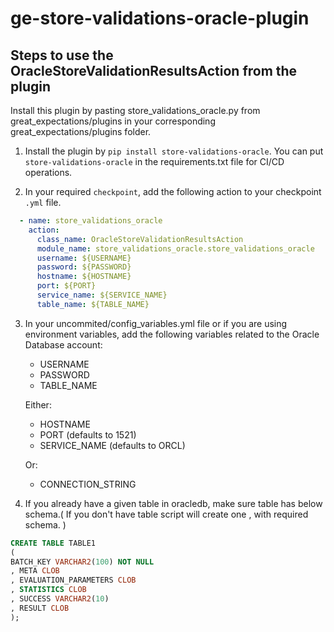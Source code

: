 
# ge-store-validations-oracle-plugin

## Steps to use the OracleStoreValidationResultsAction from the plugin

Install this plugin by pasting store_validations_oracle.py from great_expectations/plugins in your corresponding great_expectations/plugins folder.

1. Install the plugin by `pip install store-validations-oracle`. You can put `store-validations-oracle` in the requirements.txt file for CI/CD operations.

2. In your required `checkpoint`, add the following action to your checkpoint `.yml` file.

```yml
  - name: store_validations_oracle
    action:
      class_name: OracleStoreValidationResultsAction
      module_name: store_validations_oracle.store_validations_oracle
      username: ${USERNAME}
      password: ${PASSWORD}
      hostname: ${HOSTNAME}
      port: ${PORT}
      service_name: ${SERVICE_NAME}
      table_name: ${TABLE_NAME}
```

3. In your uncommited/config_variables.yml file or if you are using environment variables, add the following variables related to the Oracle Database account:

    * USERNAME
    * PASSWORD
    * TABLE_NAME

    Either:

    * HOSTNAME
    * PORT (defaults to 1521)
    * SERVICE_NAME (defaults to ORCL)

    Or:

    * CONNECTION_STRING


4. If you already have a given table in oracledb, make sure table has below schema.( If you don't have table script will create one , with required schema. )

  ```sql
  CREATE TABLE TABLE1 
(
  BATCH_KEY VARCHAR2(100) NOT NULL 
, META CLOB 
, EVALUATION_PARAMETERS CLOB 
, STATISTICS CLOB 
, SUCCESS VARCHAR2(10) 
, RESULT CLOB 
);
  ```
